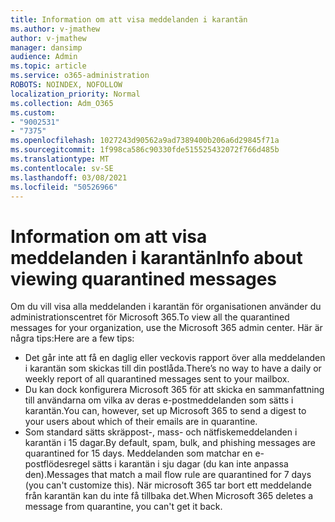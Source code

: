 ```yaml
---
title: Information om att visa meddelanden i karantän
ms.author: v-jmathew
author: v-jmathew
manager: dansimp
audience: Admin
ms.topic: article
ms.service: o365-administration
ROBOTS: NOINDEX, NOFOLLOW
localization_priority: Normal
ms.collection: Adm_O365
ms.custom:
- "9002531"
- "7375"
ms.openlocfilehash: 1027243d90562a9ad7389400b206a6d29845f71a
ms.sourcegitcommit: 1f998ca586c90330fde515525432072f766d485b
ms.translationtype: MT
ms.contentlocale: sv-SE
ms.lasthandoff: 03/08/2021
ms.locfileid: "50526966"
---
```

# <a name="info-about-viewing-quarantined-messages"></a><span data-ttu-id="83f03-102">Information om att visa meddelanden i karantän</span><span class="sxs-lookup"><span data-stu-id="83f03-102">Info about viewing quarantined messages</span></span>

<span data-ttu-id="83f03-103">Om du vill visa alla meddelanden i karantän för organisationen använder du administrationscentret för Microsoft 365.</span><span class="sxs-lookup"><span data-stu-id="83f03-103">To view all the quarantined messages for your organization, use the Microsoft 365 admin center.</span></span> <span data-ttu-id="83f03-104">Här är några tips:</span><span class="sxs-lookup"><span data-stu-id="83f03-104">Here are a few tips:</span></span>

- <span data-ttu-id="83f03-105">Det går inte att få en daglig eller veckovis rapport över alla meddelanden i karantän som skickas till din postlåda.</span><span class="sxs-lookup"><span data-stu-id="83f03-105">There’s no way to have a daily or weekly report of all quarantined messages sent to your mailbox.</span></span>
- <span data-ttu-id="83f03-106">Du kan dock konfigurera Microsoft 365 för att skicka en sammanfattning till användarna om vilka av deras e-postmeddelanden som sätts i karantän.</span><span class="sxs-lookup"><span data-stu-id="83f03-106">You can, however, set up Microsoft 365 to send a digest to your users about which of their emails are in quarantine.</span></span>
- <span data-ttu-id="83f03-107">Som standard sätts skräppost-, mass- och nätfiskemeddelanden i karantän i 15 dagar.</span><span class="sxs-lookup"><span data-stu-id="83f03-107">By default, spam, bulk, and phishing messages are quarantined for 15 days.</span></span> <span data-ttu-id="83f03-108">Meddelanden som matchar en e-postflödesregel sätts i karantän i sju dagar (du kan inte anpassa den).</span><span class="sxs-lookup"><span data-stu-id="83f03-108">Messages that match a mail flow rule are quarantined for 7 days (you can't customize this).</span></span> <span data-ttu-id="83f03-109">När microsoft 365 tar bort ett meddelande från karantän kan du inte få tillbaka det.</span><span class="sxs-lookup"><span data-stu-id="83f03-109">When Microsoft 365 deletes a message from quarantine, you can't get it back.</span></span>
